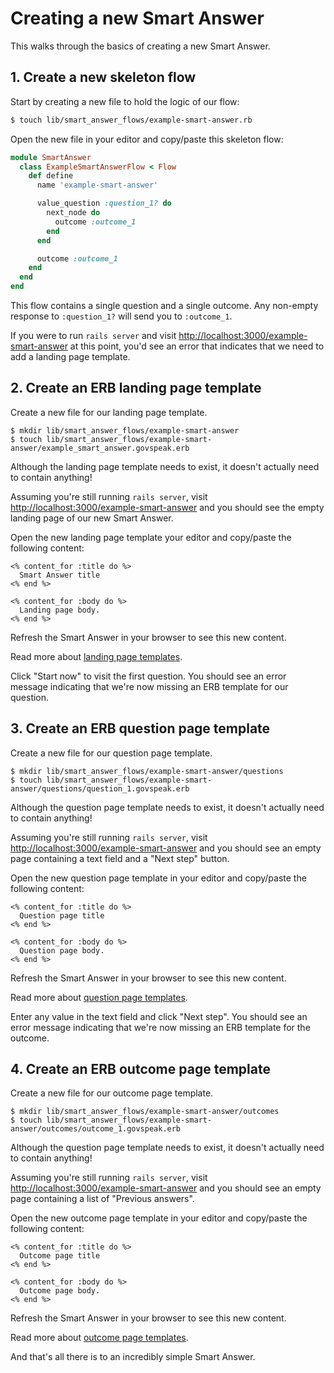 # Creating a new Smart Answer

This walks through the basics of creating a new Smart Answer.

## 1. Create a new skeleton flow

Start by creating a new file to hold the logic of our flow:

```bash
$ touch lib/smart_answer_flows/example-smart-answer.rb
```

Open the new file in your editor and copy/paste this skeleton flow:

```ruby
module SmartAnswer
  class ExampleSmartAnswerFlow < Flow
    def define
      name 'example-smart-answer'

      value_question :question_1? do
        next_node do
          outcome :outcome_1
        end
      end

      outcome :outcome_1
    end
  end
end
```

This flow contains a single question and a single outcome. Any non-empty response to `:question_1?` will send you to `:outcome_1`.

If you were to run `rails server` and visit [http://localhost:3000/example-smart-answer][example-smart-answer] at this point, you'd see an error that indicates that we need to add a landing page template.

## 2. Create an ERB landing page template

Create a new file for our landing page template.

```
$ mkdir lib/smart_answer_flows/example-smart-answer
$ touch lib/smart_answer_flows/example-smart-answer/example_smart_answer.govspeak.erb
```

Although the landing page template needs to exist, it doesn't actually need to contain anything!

Assuming you're still running `rails server`, visit [http://localhost:3000/example-smart-answer][example-smart-answer] and you should see the empty landing page of our new Smart Answer.

Open the new landing page template your editor and copy/paste the following content:

```erb
<% content_for :title do %>
  Smart Answer title
<% end %>

<% content_for :body do %>
  Landing page body.
<% end %>
```

Refresh the Smart Answer in your browser to see this new content.

Read more about [landing page templates](/doc/smart-answers/erb-templates/landing-page-template.md).

Click "Start now" to visit the first question. You should see an error message indicating that we're now missing an ERB template for our question.

## 3. Create an ERB question page template

Create a new file for our question page template.

```
$ mkdir lib/smart_answer_flows/example-smart-answer/questions
$ touch lib/smart_answer_flows/example-smart-answer/questions/question_1.govspeak.erb
```

Although the question page template needs to exist, it doesn't actually need to contain anything!

Assuming you're still running `rails server`, visit [http://localhost:3000/example-smart-answer][example-smart-answer] and you should see an empty page containing a text field and a "Next step" button.

Open the new question page template in your editor and copy/paste the following content:

```erb
<% content_for :title do %>
  Question page title
<% end %>

<% content_for :body do %>
  Question page body.
<% end %>
```

Refresh the Smart Answer in your browser to see this new content.

Read more about [question page templates](/doc/smart-answers/erb-templates/question-templates.md).

Enter any value in the text field and click "Next step". You should see an error message indicating that we're now missing an ERB template for the outcome.

## 4. Create an ERB outcome page template

Create a new file for our outcome page template.

```
$ mkdir lib/smart_answer_flows/example-smart-answer/outcomes
$ touch lib/smart_answer_flows/example-smart-answer/outcomes/outcome_1.govspeak.erb
```

Although the question page template needs to exist, it doesn't actually need to contain anything!

Assuming you're still running `rails server`, visit [http://localhost:3000/example-smart-answer][example-smart-answer] and you should see an empty page containing a list of "Previous answers".

Open the new outcome page template in your editor and copy/paste the following content:

```erb
<% content_for :title do %>
  Outcome page title
<% end %>

<% content_for :body do %>
  Outcome page body.
<% end %>
```

Refresh the Smart Answer in your browser to see this new content.

Read more about [outcome page templates](/doc/smart-answers/erb-templates/outcome-templates.md).

And that's all there is to an incredibly simple Smart Answer.

[example-smart-answer]: http://localhost:3000/example-smart-answer
